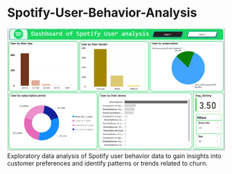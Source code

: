# Spotify-User-Behavior-Analysis

![logo](https://github.com/RamVish1997/Spotify-User-Behavior-Analysis/blob/main/Screenshot%202023-08-21%20001904.png)
Exploratory data analysis of Spotify user behavior data to gain insights into customer preferences and identify patterns or trends related to churn.
